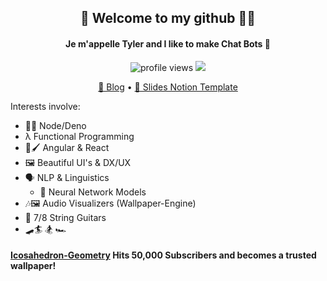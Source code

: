 <div>
  <h2 align="center"> 👋 Welcome to my github 👨‍💻 </h2>
  <h4 align="center"> Je m'appelle Tyler and I like to make Chat Bots 🤖 </h4>
  <p align="center">
    <img src="https://gpvc.arturio.dev/teachtyler" alt="profile views"> 
    <a href="https://twitter.com/intent/follow?screen_name=teachtyler&tw_p=followbutton"><img src="https://img.shields.io/twitter/follow/teachtyler?label=%40teachtyler&style=social"></a> 
  </p>
  <p align="center">
    <a href="https://jtr.dev">🌌 Blog</a> •
    <a href="https://slides.jtr.dev">📨 Slides Notion Template</a>
  </p>
</div>

Interests involve:
  - 👨‍💻 Node/Deno 
  - λ Functional Programming 
  - 🎨🖌 Angular & React 
  - 🖼 Beautiful UI's & DX/UX 
  - 🗣 NLP & Linguistics
    - 📅 Neural Network Models
  - 🎶🖼 Audio Visualizers (Wallpaper-Engine)
  - 🎸 7/8 String Guitars
  - 🛹🏄‍ 🏂 🏎 
  
#### [Icosahedron-Geometry](https://github.com/teachtyler/Icosahedron-Geometry) Hits 50,000 Subscribers and becomes a trusted wallpaper!

